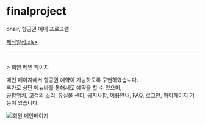 # finalproject   

onair, 항공권 예매 프로그램   

[제작일정.xlsx](https://github.com/Runu09/finalproject/files/9146072/default.xlsx)   

<hr><br>
> 회원 메인 페이지   

메인 페이지에서 항공권 예약이 가능하도록 구현하였습니다.   
추가로 상단 메뉴바를 통해서도 예약을 할 수 있으며,   
공항위치, 고객의 소리, 유실물 센터, 공지사항, 이용안내, FAQ, 로그인, 마이페이지 기능이 있습니다.

![회원 메인페이지](https://user-images.githubusercontent.com/88878686/179890980-0411b122-147e-4798-8b69-031267a47db6.jpg)   

<br>
